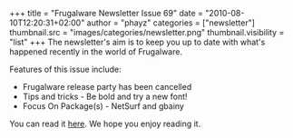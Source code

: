 +++
title = "Frugalware Newsletter Issue 69"
date = "2010-08-10T12:20:31+02:00"
author = "phayz"
categories = ["newsletter"]
thumbnail.src = "images/categories/newsletter.png"
thumbnail.visibility = "list"
+++
The newsletter's aim is to keep you up to date with what's happened
 recently in the world of Frugalware.  

 Features of this issue include:
 * Frugalware release party has been cancelled
* Tips and tricks - Be bold and try a new font!
* Focus On Package(s) - NetSurf and gbainy


 You can read it [here](/newsletter/69). We hope you enjoy reading it.
